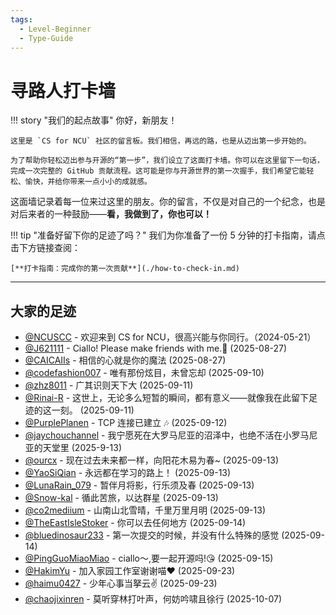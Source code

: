 ```yaml
---
tags:
  - Level-Beginner
  - Type-Guide
---
```


# 寻路人打卡墙

!!! story "我们的起点故事"
    你好，新朋友！

    这里是 `CS for NCU` 社区的留言板。我们相信，再远的路，也是从迈出第一步开始的。

    为了帮助你轻松迈出参与开源的“第一步”，我们设立了这面打卡墙。你可以在这里留下一句话，完成一次完整的 GitHub 贡献流程。这可能是你与开源世界的第一次握手，我们希望它能轻松、愉快，并给你带来一点小小的成就感。

这面墙记录着每一位来过这里的朋友。你的留言，不仅是对自己的一个纪念，也是对后来者的一种鼓励——**看，我做到了，你也可以！**

!!! tip "准备好留下你的足迹了吗？"
    我们为你准备了一份 5 分钟的打卡指南，请点击下方链接查阅：

    [**打卡指南：完成你的第一次贡献**](./how-to-check-in.md)

---

## 大家的足迹

<!-- 请在这里添加你的打卡记录 -->
*   [@NCUSCC](https://github.com/NCUSCC) - 欢迎来到 CS for NCU，很高兴能与你同行。（2024-05-21）
*   [@J621111](https://github.com/J621111) - Ciallo! Please make friends with me.🥺 (2025-08-27)
*   [@CAICAIIs](https://github.com/CAICAIIs) - 相信的心就是你的魔法 (2025-08-27)
*   [@codefashion007](https://github.com/codefashion007) - 唯有那份炫目，未曾忘却 (2025-09-10)
*   [@zhz8011](https://github.com/zhz8011) - 广其识则天下大 (2025-09-11)
*   [@Rinai-R](https://github.com/Rinai-R) - 这世上，无论多么短暂的瞬间，都有意义——就像我在此留下足迹的这一刻。 (2025-09-11)
*   [@PurplePlanen](https://github.com/PurplePlanen) - TCP 连接已建立 🎶 (2025-09-12)
*   [@jaychouchannel](https://github.com/jaychouchannel) - 我宁愿死在大罗马尼亚的沼泽中，也绝不活在小罗马尼亚的天堂里 (2025-9-13)
*   [@ourcx](https://github.com/ourcx) - 现在过去未来都一样，向阳花木易为春~ (2025-09-13)
*   [@YaoSiQian](https://github.com/YaoSiQian) - 永远都在学习的路上！ (2025-09-13)
*   [@LunaRain_079](https://github.com/Saramanda9988) - 暂伴月将影，行乐须及春 (2025-09-13)
*   [@Snow-kal](https://github.com/Snow-kal) - 循此苦旅，以达群星 (2025-09-13)
*   [@co2mediium](https://github.com/co2medium) - 山南山北雪晴，千里万里月明 (2025-09-13)
*   [@TheEastIsleStoker](https://github.com/TheEastIsleStoker) - 你可以去任何地方 (2025-09-14)
*   [@bluedinosaur233](https://github.com/bluedinosaur233) - 第一次提交的时候，并没有什么特殊的感觉 (2025-09-14)
*   [@PingGuoMiaoMiao](https://github.com/PingGuoMiaoMiao) - ciallo～,要一起开源吗!😘 (2025-09-15)
*   [@HakimYu](https://github.com/HakimYu) - 加入家园工作室谢谢喵❤️ (2025-09-23)
*   [@haimu0427](https://github.com/haimu0427) - 少年心事当拏云✌️ (2025-09-23)
*   [@chaojixinren](https://github.com/chaojixinren) - 莫听穿林打叶声，何妨吟啸且徐行 (2025-10-07)